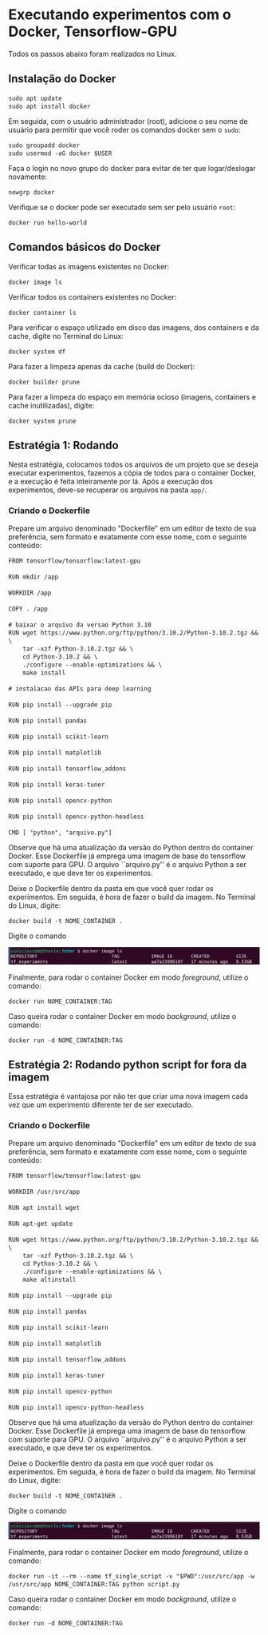 # Executando experimentos com o Docker, Tensorflow-GPU

Todos os passos abaixo foram realizados no Linux.

## Instalação do Docker

```
sudo apt update
sudo apt install docker
```

Em seguida, com o usuário administrador (root), adicione o seu nome de usuário para permitir que você roder os comandos docker sem o ```sudo```:

```
sudo groupadd docker
sudo usermod -aG docker $USER
```

Faça o login no novo grupo do docker para evitar de ter que logar/deslogar novamente:

```
newgrp docker
```

Verifique se o docker pode ser executado sem ser pelo usuário ```root```:

```
docker run hello-world
```


## Comandos básicos do Docker

Verificar todas as imagens existentes no Docker:

```
docker image ls
```

Verificar todos os containers existentes no Docker:

```
docker container ls
```

Para verificar o espaço utilizado em disco das imagens, dos containers e da cache, digite no Terminal do Linux:

```
docker system df
```

Para fazer a limpeza apenas da cache (build do Docker):

```
docker builder prune
```

Para fazer a limpeza do espaço em memória ocioso (imagens, containers e cache inutilizadas), digite:

```
docker system prune
```

## Estratégia 1: Rodando

Nesta estratégia, colocamos todos os arquivos de um projeto que se deseja executar experimentos, fazemos a cópia de todos para o container Docker, e a execução é feita inteiramente por lá. Após a execução dos experimentos, deve-se recuperar os arquivos na pasta ```app/```.

### Criando o Dockerfile

Prepare um arquivo denominado "Dockerfile" em um editor de texto de sua preferência, sem formato e exatamente com esse nome, com o seguinte conteúdo:

```
FROM tensorflow/tensorflow:latest-gpu

RUN mkdir /app

WORKDIR /app

COPY . /app

# baixar o arquivo da versao Python 3.10
RUN wget https://www.python.org/ftp/python/3.10.2/Python-3.10.2.tgz && \
    tar -xzf Python-3.10.2.tgz && \
    cd Python-3.10.2 && \
    ./configure --enable-optimizations && \
    make install

# instalacao das APIs para deep learning

RUN pip install --upgrade pip

RUN pip install pandas

RUN pip install scikit-learn

RUN pip install matplotlib

RUN pip install tensorflow_addons

RUN pip install keras-tuner

RUN pip install opencv-python

RUN pip install opencv-python-headless

CMD [ "python", "arquivo.py"]
```

Observe que há uma atualização da versão do Python dentro do container Docker. Esse Dockerfile já emprega uma imagem de base do tensorflow com suporte para GPU. O arquivo ``arquivo.py'' é o arquivo Python a ser executado, e que deve ter os experimentos.

Deixe o Dockerfile dentro da pasta em que você quer rodar os experimentos. Em seguida, é hora de fazer o build da imagem. No Terminal do Linux, digite:

```
docker build -t NOME_CONTAINER .
```
Digite o comando

![Docker Images](imgs/docker_images.png)

Finalmente, para rodar o container Docker em modo *foreground*, utilize o comando:

```
docker run NOME_CONTAINER:TAG
```

Caso queira rodar o container Docker em modo *background*, utilize o comando:

```
docker run -d NOME_CONTAINER:TAG
```

## Estratégia 2: Rodando python script for fora da imagem

Essa estratégia é vantajosa por não ter que criar uma nova imagem cada vez que um experimento diferente ter de ser executado.

### Criando o Dockerfile

Prepare um arquivo denominado "Dockerfile" em um editor de texto de sua preferência, sem formato e exatamente com esse nome, com o seguinte conteúdo:

```
FROM tensorflow/tensorflow:latest-gpu

WORKDIR /usr/src/app

RUN apt install wget

RUN apt-get update

RUN wget https://www.python.org/ftp/python/3.10.2/Python-3.10.2.tgz && \
    tar -xzf Python-3.10.2.tgz && \
    cd Python-3.10.2 && \
    ./configure --enable-optimizations && \
    make altinstall

RUN pip install --upgrade pip

RUN pip install pandas

RUN pip install scikit-learn

RUN pip install matplotlib

RUN pip install tensorflow_addons

RUN pip install keras-tuner

RUN pip install opencv-python

RUN pip install opencv-python-headless
```

Observe que há uma atualização da versão do Python dentro do container Docker. Esse Dockerfile já emprega uma imagem de base do tensorflow com suporte para GPU. O arquivo ``arquivo.py'' é o arquivo Python a ser executado, e que deve ter os experimentos.

Deixe o Dockerfile dentro da pasta em que você quer rodar os experimentos. Em seguida, é hora de fazer o build da imagem. No Terminal do Linux, digite:

```
docker build -t NOME_CONTAINER .
```

Digite o comando

![Docker Images](imgs/docker_images.png)

Finalmente, para rodar o container Docker em modo *foreground*, utilize o comando:

```
docker run -it --rm --name tf_single_script -v "$PWD":/usr/src/app -w /usr/src/app NOME_CONTAINER:TAG python script.py
```

Caso queira rodar o container Docker em modo *background*, utilize o comando:

```
docker run -d NOME_CONTAINER:TAG
```



